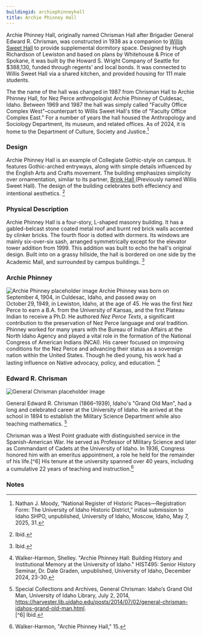 ```yaml
---
buildingid: archiephinneyhall
title: Archie Phinney Hall
---
```


Archie Phinney Hall, originally named Chrisman Hall after Brigadier General Edward R. Chrisman, was constructed in 1938 as a companion to [Willis Sweet Hall](/digital/campus/buildings/carolryriebrinkhall) to provide supplemental dormitory space. 
Designed by Hugh Richardson of Lewiston and based on plans by Whitehouse & Price of Spokane, it was built by the Howard S. Wright Company of Seattle for $388,130, funded through regents’ and local bonds. 
It was connected to Willis Sweet Hall via a shared kitchen, and provided housing for 111 male students.  

The the name of the hall was changed in 1987 from Chrisman Hall to Archie Phinney Hall, for Nez Perce anthropologist Archie Phinney of Culdesac, Idaho. Between 1969 and 1987 the hall was simply called "Faculty Office Complex West"–counterpart to Willis Sweet Hall's title of "Faculty Office Complex East."  For a number of years the hall housed the Anthropology and Sociology Department, its museum, and related offices. 
As of 2024, it is home to the Department of Culture, Society and Justice.[^1]

### Design
Archie Phinney Hall is an example of Collegiate Gothic-style on campus.  It features Gothic-arched entryways, along with simple details influenced by the English Arts and Crafts movement. The building emphasizes simplicity over ornamentation, similar to its partner, [Brink Hall ](/digital/campus/buildings/carolryriebrinkhall)(Previously named Willis Sweet Hall). The design of the building celebrates both effeciency and intentional aesthetics. [^2]

### Physical Description

Archie Phinney Hall is a four-story, L-shaped masonry building. It has a gabled-belcast stone coated metal roof and burnt red brick walls accented by clinker bricks. The fourth floor is dotted with dormers. Its windows are mainly six-over-six sash, arranged symmetrically except for the elevator tower addition from 1999. This addition was built to echo the hall's original design.  Built into on a grassy hillside, the hall is bordered on one side by the Academic Mall, and surrounded by campus buildings. [^3]  

### Archie Phinney 
![Archie Phinney placeholder image](https://images.squarespace-cdn.com/content/v1/5a3be988017db211a8409aea/1524861119483-AARYPJ1CNHCH2R8QVBBS/Archie+Phinney+38+1+fig+2.JPG?format=1500w)
  Archie Phinney was born on September 4, 1904, in Culdesac, Idaho, and passed away on October 29, 1949, in Lewiston, Idaho, at the age of 45. He was the first Nez Perce to earn a B.A. from the University of Kansas, and the first Plateau Indian to receive a Ph.D. He authored *Nez Perce Texts*, a significant contribution to the preservation of Nez Perce language and oral tradition. Phinney worked for many years with the Bureau of Indian Affairs at the North Idaho Agency and played a vital role in the formation of the National Congress of American Indians (NCAI). His career focused on improving conditions for the Nez Perce and advancing their status as a sovereign nation within the United States. Though he died young, his work had a lasting influence on Native advocacy, policy, and education. [^4]

  ### Edward R. Chrisman  
  ![General Chrisman placeholder image](https://objects.lib.uidaho.edu/harvester/small/pg3-47n_sm.jpg)  

General Edward R. Chrisman (1866–1939), Idaho's "Grand Old Man", had a long and celebrated career at the University of Idaho. He arrived at the school in 1894 to establish the Military Science Department while also teaching mathematics. [^5]

Chrisman was a West Point graduate with distinguished service in the Spanish-American War. He served as Professor of Military Science and later as Commandant of Cadets at the University of Idaho. In 1936, Congress honored him with an emeritus appointment, a role he held for the remainder of his life.[^6] His tenure at the university spanned over 40 years, including a cumulative 22 years of teaching and instruction.[^7]   

### Notes 
[^1]:  Nathan J. Moody, “National Register of Historic Places—Registration Form: The University of Idaho Historic District,” initial submission to Idaho SHPO, unpublished, University of Idaho, Moscow, Idaho, May 7, 2025, 31.  
[^2]: Ibid.  
[^3]: Ibid.   
[^4]: Walker-Harmon, Shelley. "Archie Phinney Hall: Building History and Institutional Memory at the University of Idaho." HIST495: Senior History Seminar, Dr. Dale Graden, unpublished, University of Idaho, December 2024, 23-30.  
[^5]: Special Collections and Archives, General Chrisman: Idaho’s Grand Old Man, University of Idaho Library, July 2, 2014, https://harvester.lib.uidaho.edu/posts/2014/07/02/general-chrisman-idahos-grand-old-man.html.  
[^6] Ibid.    
[^7]: Walker-Harmon, "Archie Phinney Hall," 15.
 
